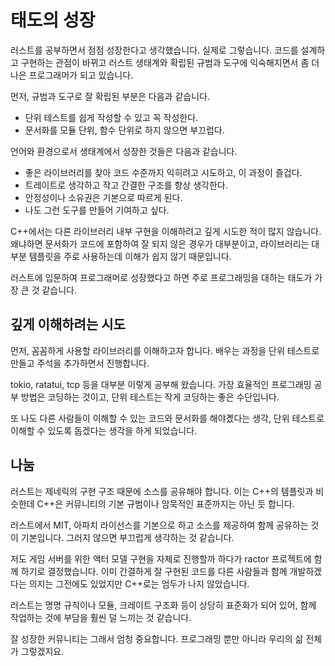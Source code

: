 # 태도의 성장

러스트를 공부하면서 점점 성장한다고 생각했습니다. 실제로 그렇습니다. 
코드를 설계하고 구현하는 관점이 바뀌고 러스트 생태계와 확립된 규범과 
도구에 익숙해지면서 좀 더 나은 프로그래머가 되고 있습니다. 

먼저, 규범과 도구로 잘 확립된 부분은 다음과 같습니다. 

- 단위 테스트를 쉽게 작성할 수 있고 꼭 작성한다. 
- 문서화를 모듈 단위, 함수 단위로 하지 않으면 부끄럽다. 

언어와 환경으로서 생태계에서 성장한 것들은 다음과 같습니다. 

- 좋은 라이브러리를 찾아 코드 수준까지 익히려고 시도하고, 이 과정이 즐겁다. 
- 트레이트로 생각하고 작고 간결한 구조를 항상 생각한다. 
- 안정성이나 소유권은 기본으로 따르게 된다. 
- 나도 그런 도구를 만들어 기여하고 싶다. 

C++에서는 다른 라이브러리 내부 구현을 이해하려고 깊게 시도한 적이 
많지 않습니다. 왜냐하면 문서화가 코드에 포함하여 잘 되지 않은 경우가 
대부분이고, 라이브러리는 대부분 템플릿을 주로 사용하는데 이해가 
쉽지 않기 때문입니다. 

러스트에 입문하여 프로그래머로 성장했다고 하면 주로 프로그래밍을 대하는 
태도가 가장 큰 것 같습니다. 

## 깊게 이해하려는 시도 

먼저, 꼼꼼하게 사용할 라이브러리를 이해하고자 합니다. 배우는 과정을 단위 
테스트로 만들고 주석을 추가하면서 진행합니다. 

tokio, ratatui, tcp 등을 대부분 이렇게 공부해 왔습니다. 가장 효율적인 
프로그래밍 공부 방법은 코딩하는 것이고, 단위 테스트는 작게 코딩하는 
좋은 수단입니다. 

또 나도 다른 사람들이 이해할 수 있는 코드와 문서화를 해야곘다는 생각, 
단위 테스트로 이해할 수 있도록 돕겠다는 생각을 하게 되었습니다. 

## 나눔 

러스트는 제네릭의 구현 구조 때문에 소스를 공유해야 합니다. 이는 C++의 
템플릿과 비슷한데 C++은 커뮤니티의 기본 규범이나 암묵적인 표준까지는 
아닌 듯 합니다. 

러스트에서 MIT, 아파치 라이선스를 기본으로 하고 소스를 제공하여 
함께 공유하는 것이 기본입니다. 그러지 않으면 부끄럽게 생각하는 것 
같습니다. 

저도 게임 서버를 위한 액터 모델 구현을 자체로 진행할까 하다가 
ractor 프로젝트에 함께 하기로 결정했습니다. 이미 간결하게 잘 
구현된 코드를 다른 사람들과 함께 개발하겠다는 의지는 그전에도 있었지만 
C++로는 엄두가 나지 않았습니다. 

러스트는 명명 규칙이나 모듈, 크레이트 구조화 등이 상당히 표준화가 
되어 있어, 함께 작업하는 것에 부담을 훨씬 덜 느끼는 것 같습니다. 

잘 성장한 커뮤니티는 그래서 엄청 중요합니다. 프로그래밍 뿐만 
아니라 우리의 삶 전체가 그렇겠지요. 

